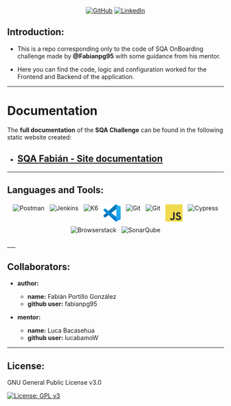 <p align="center">
    <a href="https://github.com/fabianpg95" target="_blank"><img alt="GitHub" src="https://img.shields.io/badge/-@fabianpg95-181717?style=flat-square&logo=GitHub&logoColor=white"></a>
    <a href="https://www.linkedin.com/in/fabi%C3%A1n-portillo-gonz%C3%A1lez-56581811a/" target="_blank"><img alt="LinkedIn" src="https://img.shields.io/badge/-LinkedIn-0077B5?style=flat-square&logo=Linkedin&logoColor=white"></a>
</p>

## **Introduction**:
* This is a repo corresponding only to the code of SQA OnBoarding challenge made by **@Fabianpg95** with some guidance from his mentor. 

* Here you can find the code, logic and configuration worked for the Frontend and Backend of the application.

___
# **Documentation**

The **full documentation** of the **SQA Challenge** can be found in the following static website created:
* ## [**SQA Fabián - Site documentation**](https://wizeline.github.io/sqa-challenge-doc-fabianportilloglez/)
___
## **Languages and Tools:**

<p align="center">
<img src="https://miro.medium.com/max/512/1*fVBL9mtLJmHIH6YpU7WvHQ.png" alt="Postman" height="40" width="40" style="vertical-align:top; margin:4px"><!-- Postman -->
<img src="https://p7.hiclipart.com/preview/811/817/139/jenkins-continuous-integration-build-automation-continuous-delivery-software-build-integration-thumbnail.jpg" alt="Jenkins" height="40" width="40" style="vertical-align:top; margin:4px"> <!-- Jenkins -->
<img src="https://upload.wikimedia.org/wikipedia/commons/thumb/e/ef/K6-logo.svg/1200px-K6-logo.svg.png" alt="K6" height="40" width="40" style="vertical-align:top; margin:4px"> <!-- K6 -->
<img src="https://raw.githubusercontent.com/github/explore/80688e429a7d4ef2fca1e82350fe8e3517d3494d/topics/visual-studio-code/visual-studio-code.png" alt="VS Code" height="40" style="vertical-align:top; margin:4px"> <!-- VS Code -->
<img src="https://raw.githubusercontent.com/jmnote/z-icons/master/svg/git.svg" alt="Git" height="40" style="vertical-align:top; margin:4px">  <!-- Git -->
<img src="https://pngset.com/images/github-logo-label-text-symbol-transparent-png-2425199.png" alt="Git" height="40" style="vertical-align:top; margin:4px">  <!-- Github -->
<img src="https://raw.githubusercontent.com/github/explore/80688e429a7d4ef2fca1e82350fe8e3517d3494d/topics/javascript/javascript.png" alt="Javascript" height="40" style="; margin:4px"> <!-- Javascript -->
<img src="https://docs.cypress.io/_nuxt/img/cypress-logo.a6a3024.png" alt="Cypress" height="40" width="80" style="vertical-align:top; margin:4px"> <!-- Cypress -->
<img src="https://cdn.iconscout.com/icon/premium/png-256-thumb/marketing-view-5378755-4492993.png" alt="Browserstack" height="40" width="40" style="vertical-align:top; margin:4px"> <!-- Browserstack -->
<img src="https://rtfm.co.ua/wp-content/uploads/2019/06/sonarqube-logo.png" alt="SonarQube" height="40" width="40" style="vertical-align:top; margin:4px"> <!-- SonarQube -->
</p>
___

## **Collaborators:** 
* **author:**
  * **name:** Fabián Portillo González 
  * **github user:** fabianpg95

* **mentor:**
  * **name:** Luca Bacasehua 
  * **github user:** lucabamoW
___
## **License**:
GNU General Public License v3.0 

[![License: GPL v3](https://img.shields.io/badge/License-GPLv3-blue.svg)](https://www.gnu.org/licenses/gpl-3.0)

